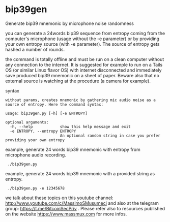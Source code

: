 # bip39gen
Generate bip39 mnemonic by microphone noise randomness 

 you can generate a 24words bip39 sequence from entropy coming from the computer's microphone (usage without the -e parameter) or by providing your own entropy source (with -e parameter). The source of entropy gets hashed a number of rounds.

 the command is totally offline and must be run on a clean computer without any connection to the internet. It is suggested for example to run on a Tails OS (or similar Linux flavor OS) with internet disconnected and immediately save produced bip39 mnemonic on a sheet of paper. Beware also that no external source is watching at the procedure (a camera for example).

 syntax

```
without params, creates mnemonic by gathering mic audio noise as a source of entropy. Here the command syntax:

usage: bip39gen.py [-h] [-e ENTROPY]

optional arguments:
  -h, --help            show this help message and exit
  -e ENTROPY, --entropy ENTROPY
                        An optional random string in case you prefer providing your own entropy

```

 example, generate 24 words bip39 mnemonic with entropy from microphone audio recording.

```
 ./bip39gen.py
```
 
 example, generate 24 words bip39 mnemonic with a provided string as entropy.

```
 ./bip39gen.py -e 12345678
```
 

 we talk about these topics on this youtube channel: http://www.youtube.com/c/MassimoSMusumeci and also at the telegram group: https://t.me/BitcoinSecPriv . Please refer also to resources published on the website https://www.massmux.com for more infos.


